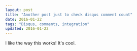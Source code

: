 ```yaml
---
layout: post
title: "Another post just to check disqus comment count"
date: 2016-01-22
tags: "Disqus, comments, integration"
updated: 2016-01-22
---
```


<p> I like the way this works! It's cool. </p>
